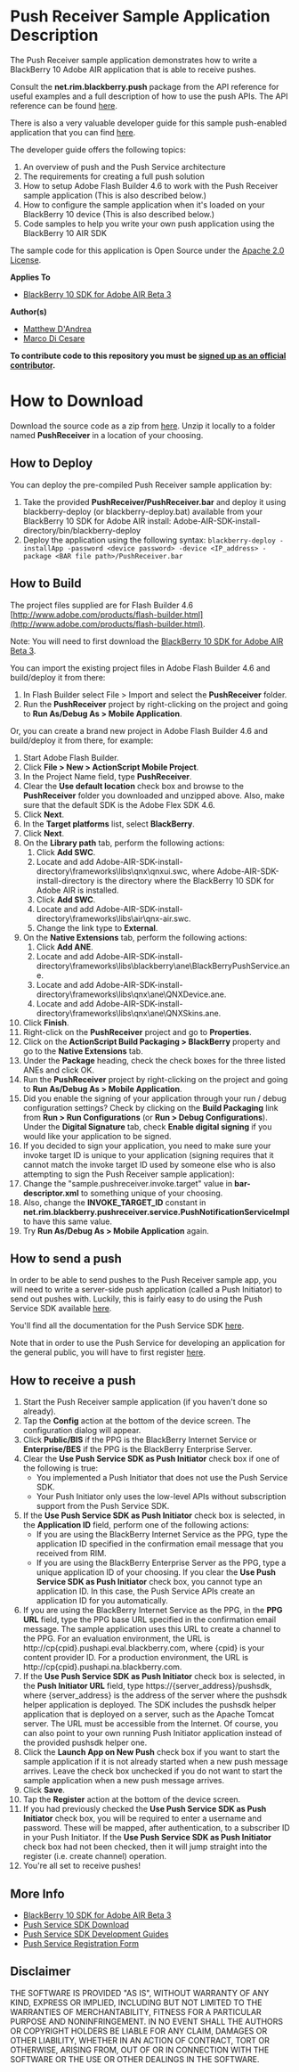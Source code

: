 # Push Receiver Sample Application Description #

The Push Receiver sample application demonstrates how to write a BlackBerry 10 Adobe AIR application that is able to receive pushes. 

Consult the **net.rim.blackberry.push** package from the API reference for useful examples and a full description of how to use the
push APIs. The API reference can be found [here](https://developer.blackberry.com/air/apis).

There is also a very valuable developer guide for this sample push-enabled application that you can find [here](https://developer.blackberry.com/air/documentation/overview_air_1976130_11.html).

The developer guide offers the following topics:

1. An overview of push and the Push Service architecture
2. The requirements for creating a full push solution
3. How to setup Adobe Flash Builder 4.6 to work with the Push Receiver sample application (This is also described below.)
4. How to configure the sample application when it's loaded on your BlackBerry 10 device (This is also described below.)
5. Code samples to help you write your own push application using the BlackBerry 10 AIR SDK

The sample code for this application is Open Source under the [Apache 2.0 License](http://www.apache.org/licenses/LICENSE-2.0.html).


**Applies To**

* [BlackBerry 10 SDK for Adobe AIR Beta 3](https://developer.blackberry.com/air/download/sdk)

**Author(s)** 

* [Matthew D'Andrea](https://github.com/mdandrea)
* [Marco Di Cesare](https://github.com/mdicesare)

**To contribute code to this repository you must be [signed up as an official contributor](http://blackberry.github.com/howToContribute.html).**

# How to Download

Download the source code as a zip from [here](https://developer.blackberry.com/air/files/sampleapps/bb10/PushServiceAIR_SampleApp.zip).
Unzip it locally to a folder named **PushReceiver** in a location of your choosing.

## How to Deploy

You can deploy the pre-compiled Push Receiver sample application by:

1. Take the provided **PushReceiver/PushReceiver.bar** and deploy it using blackberry-deploy (or blackberry-deploy.bat) available from your BlackBerry 10 SDK for Adobe AIR install:
Adobe-AIR-SDK-install-directory/bin/blackberry-deploy
2. Deploy the application using the following syntax:
``blackberry-deploy -installApp -password <device password> -device <IP_address> -package <BAR file path>/PushReceiver.bar``


## How to Build

The project files supplied are for Flash Builder 4.6 [http://www.adobe.com/products/flash-builder.html](http://www.adobe.com/products/flash-builder.html).
 
Note: You will need to first download the [BlackBerry 10 SDK for Adobe AIR Beta 3](https://developer.blackberry.com/air/download/sdk).

You can import the existing project files in Adobe Flash Builder 4.6 and build/deploy it from there:

1. In Flash Builder select File > Import and select the **PushReceiver** folder. 
2. Run the **PushReceiver** project by right-clicking on the project and going to **Run As/Debug As > Mobile Application**.

Or, you can create a brand new project in Adobe Flash Builder 4.6 and build/deploy it from there, for example:

1. Start Adobe Flash Builder.
2. Click **File > New > ActionScript Mobile Project**.
3. In the Project Name field, type **PushReceiver**.
4. Clear the **Use default location** check box and browse to the **PushReceiver** folder you downloaded and unzipped above.  Also, make sure that the default SDK is the Adobe Flex SDK 4.6.
5. Click **Next**.
6. In the **Target platforms** list, select **BlackBerry**.
7. Click **Next**.
8. On the **Library path** tab, perform the following actions:
    1. Click **Add SWC**.
    2. Locate and add Adobe-AIR-SDK-install-directory\frameworks\libs\qnx\qnxui.swc, where Adobe-AIR-SDK-install-directory is the directory where the BlackBerry 10 SDK for Adobe AIR is installed.
    3. Click **Add SWC**.
    4. Locate and add Adobe-AIR-SDK-install-directory\frameworks\libs\air\qnx-air.swc.
    5. Change the link type to **External**.
9. On the **Native Extensions** tab, perform the following actions:
    1. Click **Add ANE**.
    2. Locate and add Adobe-AIR-SDK-install-directory\frameworks\libs\blackberry\ane\BlackBerryPushService.ane.
    3. Locate and add Adobe-AIR-SDK-install-directory\frameworks\libs\qnx\ane\QNXDevice.ane.
    4. Locate and add Adobe-AIR-SDK-install-directory\frameworks\libs\qnx\ane\QNXSkins.ane.
10. Click **Finish**.
11. Right-click on the **PushReceiver** project and go to **Properties**.
12. Click on the **ActionScript Build Packaging > BlackBerry** property and go to the **Native Extensions** tab.
13. Under the **Package** heading, check the check boxes for the three listed ANEs and click OK.
14. Run the **PushReceiver** project by right-clicking on the project and going to **Run As/Debug As > Mobile Application**.
15. Did you enable the signing of your application through your run / debug configuration settings?  Check by clicking on the **Build Packaging** link from **Run > Run Configurations** (or **Run > Debug Configurations**).
Under the **Digital Signature** tab, check **Enable digital signing** if you would like your application to be signed.
16. If you decided to sign your application, you need to make sure your invoke target ID is unique to your application (signing requires that it cannot match the invoke target ID used by someone else who is also attempting to sign the Push Receiver sample application):
   1. Change the "sample.pushreceiver.invoke.target" value in **bar-descriptor.xml** to something unique of your choosing.
   2. Also, change the **INVOKE_TARGET_ID** constant in **net.rim.blackberry.pushreceiver.service.PushNotificationServiceImpl** to have this same value. 
   3. Try **Run As/Debug As > Mobile Application** again.
    

## How to send a push

In order to be able to send pushes to the Push Receiver sample app, you will need to write a server-side push application (called a Push Initiator) to send out pushes with.
Luckily, this is fairly easy to do using the Push Service SDK available [here](https://developer.blackberry.com/services/push).

You'll find all the documentation for the Push Service SDK [here](http://docs.blackberry.com/en/developers/subcategories/?userType=21&category=Push+Service).

Note that in order to use the Push Service for developing an application for the general public, you will have to first register [here](https://www.blackberry.com/profile/?eventId=8121).


## How to receive a push

1. Start the Push Receiver sample application (if you haven't done so already).
2. Tap the **Config** action at the bottom of the device screen.  The configuration dialog will appear.
3. Click **Public/BIS** if the PPG is the BlackBerry Internet Service or **Enterprise/BES** if the PPG is the BlackBerry Enterprise Server.
4. Clear the **Use Push Service SDK as Push Initiator** check box if one of the following is true:
    * You implemented a Push Initiator that does not use the Push Service SDK.
    * Your Push Initiator only uses the low-level APIs without subscription support from the Push Service SDK.
5. If the **Use Push Service SDK as Push Initiator** check box is selected, in the **Application ID** field, perform one of the
following actions:
    * If you are using the BlackBerry Internet Service as the PPG, type the application ID specified in the confirmation
email message that you received from RIM.
    * If you are using the BlackBerry Enterprise Server as the PPG, type a unique application ID of your choosing. If you
clear the **Use Push Service SDK as Push Initiator** check box, you cannot type an application ID. In this case, the
Push Service APIs create an application ID for you automatically.
6. If you are using the BlackBerry Internet Service as the PPG, in the **PPG URL** field, type the PPG base URL specified in
the confirmation email message. The sample application uses this URL to create a channel to the PPG. For an
evaluation environment, the URL is http://cp{cpid}.pushapi.eval.blackberry.com, where {cpid} is your content
provider ID. For a production environment, the URL is http://cp{cpid}.pushapi.na.blackberry.com.
7. If the **Use Push Service SDK as Push Initiator** check box is selected, in the **Push Initiator URL** field, 
type https://{server_address}/pushsdk, where {server_address} is the address of the server where the pushsdk helper
application is deployed. The SDK includes the pushsdk helper application that is deployed on a server, such as the
Apache Tomcat server. The URL must be accessible from the Internet.  Of course, you can also point to your own
running Push Initiator application instead of the provided pushsdk helper one.
8. Click the **Launch App on New Push** check box if you want to start the sample application if it is not already started
when a new push message arrives. Leave the check box unchecked if you do not want to start the sample application
when a new push message arrives.
9. Click **Save**.
10. Tap the **Register** action at the bottom of the device screen.
11. If you had previously checked the **Use Push Service SDK as Push Initiator** check box, you will be required to enter a username and password.
These will be mapped, after authentication, to a subscriber ID in your Push Initiator.  If the **Use Push Service SDK as Push Initiator** check box
had not been checked, then it will jump straight into the register (i.e. create channel) operation.
12. You're all set to receive pushes!


## More Info

* [BlackBerry 10 SDK for Adobe AIR Beta 3](https://developer.blackberry.com/air)
* [Push Service SDK Download](https://developer.blackberry.com/services/push)
* [Push Service SDK Development Guides](http://docs.blackberry.com/en/developers/subcategories/?userType=21&category=Push+Service)
* [Push Service Registration Form](https://www.blackberry.com/profile/?eventId=8121)

## Disclaimer

THE SOFTWARE IS PROVIDED "AS IS", WITHOUT WARRANTY OF ANY KIND, EXPRESS OR IMPLIED, INCLUDING BUT NOT LIMITED TO THE WARRANTIES OF MERCHANTABILITY, FITNESS FOR A PARTICULAR PURPOSE AND NONINFRINGEMENT. IN NO EVENT SHALL THE AUTHORS OR COPYRIGHT HOLDERS BE LIABLE FOR ANY CLAIM, DAMAGES OR OTHER LIABILITY, WHETHER IN AN ACTION OF CONTRACT, TORT OR OTHERWISE, ARISING FROM, OUT OF OR IN CONNECTION WITH THE SOFTWARE OR THE USE OR OTHER DEALINGS IN THE SOFTWARE.